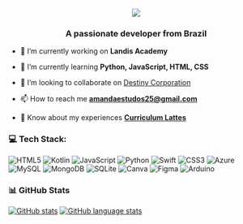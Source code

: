 <h1 align="center">
   <image src="https://readme-typing-svg.herokuapp.com?font=Iosevka&size=16&color=#FFFFFF&center=true&width=410&height=50&lines=Hi,+I'm+a+developer+from+Brazil">
</h1>

<h3 align="center">A passionate developer from Brazil</h3>

- 🔭 I’m currently working on **Landis Academy**

- 🌱 I’m currently learning **Python, JavaScript, HTML, CSS**

- 👯 I’m looking to collaborate on [Destiny Corporation](https://github.com/Destiny-Corporation)

- 📫 How to reach me **amandaestudos25@gmail.com**

- 📄 Know about my experiences [**Curriculum Lattes**](http://lattes.cnpq.br/7162844542440669)
  
### 💻 Tech Stack:
![HTML5](https://img.shields.io/badge/html5-%23E34F26.svg?style=for-the-badge&logo=html5&logoColor=white) ![Kotlin](https://img.shields.io/badge/kotlin-%230095D5.svg?style=for-the-badge&logo=kotlin&logoColor=white) ![JavaScript](https://img.shields.io/badge/javascript-%23323330.svg?style=for-the-badge&logo=javascript&logoColor=%23F7DF1E) ![Python](https://img.shields.io/badge/python-3670A0?style=for-the-badge&logo=python&logoColor=ffdd54) ![Swift](https://img.shields.io/badge/swift-F54A2A?style=for-the-badge&logo=swift&logoColor=white) ![CSS3](https://img.shields.io/badge/css3-%231572B6.svg?style=for-the-badge&logo=css3&logoColor=white) ![Azure](https://img.shields.io/badge/azure-%230072C6.svg?style=for-the-badge&logo=azure-devops&logoColor=white) ![MySQL](https://img.shields.io/badge/mysql-%2300f.svg?style=for-the-badge&logo=mysql&logoColor=white) ![MongoDB](https://img.shields.io/badge/MongoDB-%234ea94b.svg?style=for-the-badge&logo=mongodb&logoColor=white) ![SQLite](https://img.shields.io/badge/sqlite-%2307405e.svg?style=for-the-badge&logo=sqlite&logoColor=white) ![Canva](https://img.shields.io/badge/Canva-%2300C4CC.svg?style=for-the-badge&logo=Canva&logoColor=white) 	![Figma](https://img.shields.io/badge/figma-%23F24E1E.svg?style=for-the-badge&logo=figma&logoColor=white) ![Arduino](https://img.shields.io/badge/-Arduino-00979D?style=for-the-badge&logo=Arduino&logoColor=white)


### 📊 GitHub Stats

[![GitHub stats](https://github-readme-stats.vercel.app/api?username=amandavical&hide=stars&hide_title=true&include_all_commits=true&show_icons=true&count_private=true&theme=dark)](https://github.com/anuraghazra/github-readme-stats)
[![GitHub language stats](https://github-readme-stats.vercel.app/api/top-langs/?username=amandavical&layout=compact&langs_count=4&theme=dark)](https://github.com/anuraghazra/github-readme-stats)



